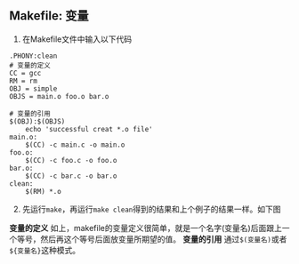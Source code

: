 ## Makefile: 变量

1. 在Makefile文件中输入以下代码

```
.PHONY:clean
# 变量的定义
CC = gcc
RM = rm
OBJ = simple
OBJS = main.o foo.o bar.o

# 变量的引用 
$(OBJ):$(OBJS)
	echo 'successful creat *.o file'
main.o:
	$(CC) -c main.c -o main.o
foo.o:
	$(CC) -c foo.c -o foo.o
bar.o:
	$(CC) -c bar.c -o bar.o
clean:
	$(RM) *.o
```

2. 先运行`make`，再运行`make clean`得到的结果和上个例子的结果一样。如下图

<!-- 执行命令截图 -->

**变量的定义**
如上，makefile的变量定义很简单，就是一个名字(变量名)后面跟上一个等号，然后再这个等号后面放变量所期望的值。
**变量的引用**
通过`$(变量名)`或者`${变量名}`这种模式。